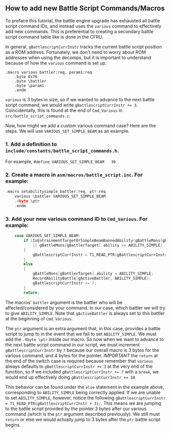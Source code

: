 ## How to add new Battle Script Commands/Macros

To preface this tutorial, the battle engine upgrade has exhausted all battle script command IDs, and instead uses the `various` command to effectively add new commands. This is preferential to creating a secondary battle script command table like is done in the CFRU.

In general, `gBattlescriptCurrInstr` tracks the current battle script position as a ROM address. Fortunately, we don't need to worry about ROM addresses when using the decomps, but it is important to understand because of how the `various` command is set up.

```
.macro various battler:req, param1:req
    .byte 0x76
    .byte \battler
    .byte \param1
    .endm
```

`various` is 3 bytes in size, so if we wanted to advance to the next battle script command, we would write `gBattlescriptCurrInstr += 3`. Coincidentally, this is found at the end of `Cmd_Various` in `src/battle_script_commands.c`.

Now, how might we add a custom various command case? Here are the steps. We will use `VARIOUS_SET_SIMPLE_BEAM` as an example.
### 1. Add a definition to `include/constants/battle_script_commands.h`.

For example, `#define VARIOUS_SET_SIMPLE_BEAM   39`

### 2. Create a macro in `asm/macros/battle_script.inc`. For example:
```c
.macro setabilitysimple battler:req, ptr:req
    various \battler VARIOUS_SET_SIMPLE_BEAM
    .4byte \ptr
    .endm
```

### 3. Add your new various command ID to `Cmd_Various`. For example:
```c
    case VARIOUS_SET_SIMPLE_BEAM:
        if (IsEntrainmentTargetOrSimpleBeamBannedAbility(gBattleMons[gBattlerTarget].ability)
            || gBattleMons[gBattlerTarget].ability == ABILITY_SIMPLE)
        {
            gBattlescriptCurrInstr = T1_READ_PTR(gBattlescriptCurrInstr + 3);
        }
        else
        {
            gBattleMons[gBattlerTarget].ability = ABILITY_SIMPLE;
            RecordAbilityBattle(gActiveBattler, ABILITY_SIMPLE);
            gBattlescriptCurrInstr += 7;
        }
        return;
```

The macros' `battler` argument is the battler who will be affected/considered by your command. In our case, which battler we will try to give `ABILITY_SIMPLE`. Note that `gActiveBattler` is always set to this battler at the beginning of `Cmd_Various`.

The `ptr` argument is an extra argument that, in this case, provides a battle script to jump to in the event that we fail to set `ABILITY_SIMPLE`. We must add the `.4byte \ptr` inside our macro. So now when we want to advance to the next battle script command in our script, we must increment `gBattlescriptCurrInstr` by `7` because our overall macro is 3 bytes for the various command, and 4 bytes for the pointer. *IMPORTANT* the `return` at the end of the switch case is required because remember that `various` always defaults to `gBattlescriptCurrInstr += 3` at the very end of the function, so if we included `gBattlescriptCurrInstr += 7` with a `break`, we would end up effectively doing `gBattlescriptCurrInstr += 10`.

This behavior can be found under the `else` statement in the example above, corresponding to `ABILITY_SIMPLE` being correctly applied. If we are unable to set `ABILITY_SIMPLE`, however, notice the following `gBattlescriptCurrInstr = T1_READ_PTR(gBattlescriptCurrInstr + 3);`. This means we are jumping to the battle script provided by the pointer 3 bytes after our various command (which is the `ptr` argument described previously). We still must `return` or else we would actually jump to 3 bytes after the `ptr` battle script begins.
